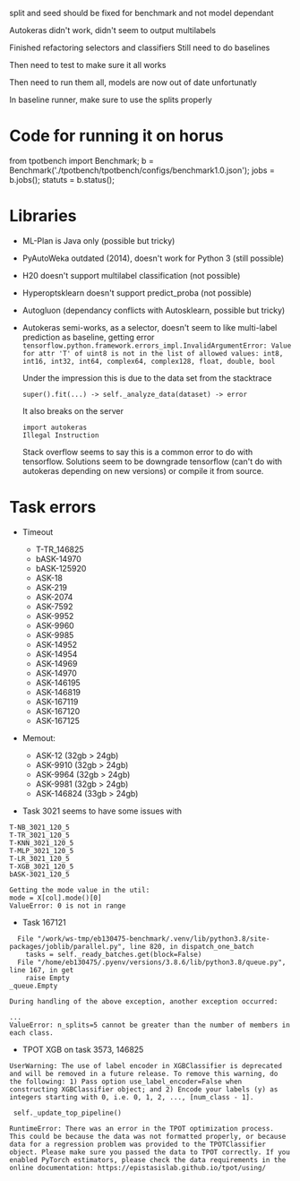 split and seed should be fixed for benchmark and not model dependant

Autokeras didn't work, didn't seem to output multilabels

Finished refactoring selectors and classifiers
Still need to do baselines

Then need to test to make sure it all works

Then need to run them all, models are now out of date unfortunatly

In baseline runner, make sure to use the splits properly

# Code for running it on horus
from tpotbench import Benchmark; b = Benchmark('./tpotbench/tpotbench/configs/benchmark1.0.json'); jobs = b.jobs(); statuts = b.status();

# Libraries
* ML-Plan is Java only (possible but tricky)
* PyAutoWeka outdated (2014), doesn't work for Python 3 (still possible)
* H20 doesn't support multilabel classification (not possible)
* Hyperoptsklearn doesn't support predict_proba (not possible)
* Autogluon (dependancy conflicts with Autosklearn, possible but tricky)
* Autokeras semi-works, as a selector, doesn't seem to like multi-label prediction
    as baseline, getting error 
    `tensorflow.python.framework.errors_impl.InvalidArgumentError: Value for attr 'T' of uint8 is not in the list of allowed values: int8, int16, int32, int64, complex64, complex128, float, double, bool`

    Under the impression this is due to the data set from the stacktrace

    `super().fit(...) -> self._analyze_data(dataset) -> error`

    It also breaks on the server
    ```
    import autokeras
    Illegal Instruction
    ```
    Stack overflow seems to say this is a common error to do with tensorflow.
    Solutions seem to be downgrade tensorflow (can't do with autokeras 
    depending on new versions) or compile it from source.

# Task errors
* Timeout 
    * T-TR_146825
    * bASK-14970
    * bASK-125920
    * ASK-18
    * ASK-219
    * ASK-2074
    * ASK-7592
    * ASK-9952
    * ASK-9960
    * ASK-9985
    * ASK-14952
    * ASK-14954
    * ASK-14969
    * ASK-14970
    * ASK-146195
    * ASK-146819
    * ASK-167119
    * ASK-167120
    * ASK-167125
* Memout:
   * ASK-12 (32gb > 24gb)
   * ASK-9910 (32gb > 24gb)
   * ASK-9964 (32gb > 24gb)
   * ASK-9981 (32gb > 24gb)
   * ASK-146824 (33gb > 24gb)

* Task 3021 seems to have some issues with
```
T-NB_3021_120_5
T-TR_3021_120_5
T-KNN_3021_120_5
T-MLP_3021_120_5
T-LR_3021_120_5
T-XGB_3021_120_5
bASK-3021_120_5

Getting the mode value in the util:
mode = X[col].mode()[0]
ValueError: 0 is not in range
```

* Task 167121
```
  File "/work/ws-tmp/eb130475-benchmark/.venv/lib/python3.8/site-packages/joblib/parallel.py", line 820, in dispatch_one_batch
    tasks = self._ready_batches.get(block=False)
  File "/home/eb130475/.pyenv/versions/3.8.6/lib/python3.8/queue.py", line 167, in get
    raise Empty
_queue.Empty

During handling of the above exception, another exception occurred:

...
ValueError: n_splits=5 cannot be greater than the number of members in each class.
```

* TPOT XGB on task 3573, 146825
```
UserWarning: The use of label encoder in XGBClassifier is deprecated and will be removed in a future release. To remove this warning, do the following: 1) Pass option use_label_encoder=False when constructing XGBClassifier object; and 2) Encode your labels (y) as integers starting with 0, i.e. 0, 1, 2, ..., [num_class - 1].

 self._update_top_pipeline()

RuntimeError: There was an error in the TPOT optimization process. This could be because the data was not formatted properly, or because data for a regression problem was provided to the TPOTClassifier object. Please make sure you passed the data to TPOT correctly. If you enabled PyTorch estimators, please check the data requirements in the online documentation: https://epistasislab.github.io/tpot/using/
```


